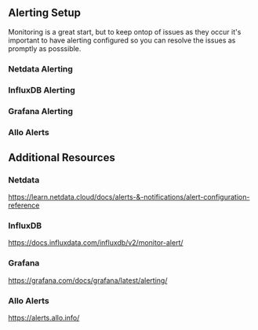 ## Alerting Setup

Monitoring is a great start, but to keep ontop of issues as they occur it's important to have alerting configured so you can resolve the issues as promptly as posssible.

### Netdata Alerting

<Guide Here>

### InfluxDB Alerting

<Guide Here>

### Grafana Alerting

<Guide Here>

### Allo Alerts

<Guide Here>





## Additional Resources

### Netdata
https://learn.netdata.cloud/docs/alerts-&-notifications/alert-configuration-reference

### InfluxDB
https://docs.influxdata.com/influxdb/v2/monitor-alert/

### Grafana
https://grafana.com/docs/grafana/latest/alerting/

### Allo Alerts
https://alerts.allo.info/
